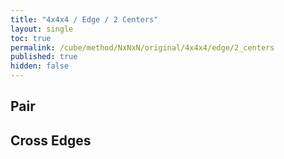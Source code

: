 ```yaml
---
title: "4x4x4 / Edge / 2 Centers"
layout: single
toc: true
permalink: /cube/method/NxNxN/original/4x4x4/edge/2_centers
published: true
hidden: false
---
```


<head>
  <base target="_blank">
  <link
    rel   = "stylesheet"
    type  = "text/css"
    href  = "/assets/css/twisty/NxNxN/4x4x4.css"
  >
  <script
    src   = "https://cdn.cubing.net/js/cubing/twisty"
    type  = "module"
    defer
  ></script>
</head>



## Pair

<div class="twisty-wrapper">
  <twisty-player
    dark-mode                 = "dark"
    background                = "none"
    puzzle                    = "4x4x4"
    experimental-stickering   = "Cross"
    alg                       = "F2 2R'"
    experimental-setup-alg    = "z D B U D F D 2R F U B D 2R B' U' F 2R z2"
    experimental-setup-anchor = "start"
    tempo-scale               = "1.3"
  ></twisty-player>
</div>



## Cross Edges

<div class="twisty-wrapper">
  <twisty-player
    dark-mode                 = "dark"
    background                = "none"
    puzzle                    = "4x4x4"
    experimental-stickering   = "Cross"
    alg                       = "R' F 2L2 F"
    experimental-setup-alg    = "z D B U D F D 2R F U B D 2R B' U' F 2R z2 U2 2L F'"
    experimental-setup-anchor = "start"
    tempo-scale               = "1.3"
  ></twisty-player>
</div>
